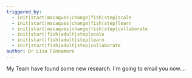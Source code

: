 ```yaml
---
triggered_by:
  - init|start|macaques|change|fish|step|scale
  - init|start|macaques|change|fish|step|learn
  - init|start|macaques|change|fish|step|collaborate
  - init|start|fish|adult|step|scale
  - init|start|fish|adult|step|learn
  - init|start|fish|adult|step|collaborate
author: Dr Lisa Finnamore
---
```

My Team have found some new research. I'm going to email you now....
